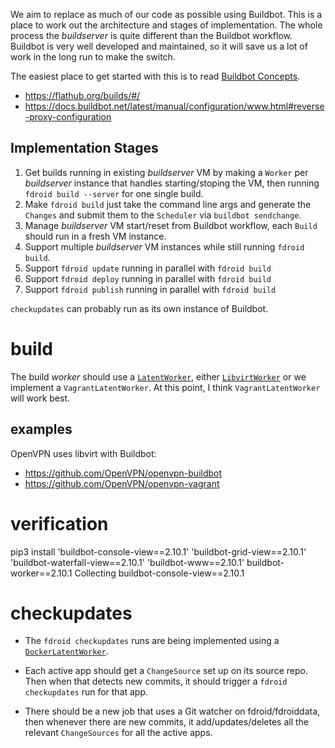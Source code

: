 We aim to replace as much of our code as possible using Buildbot.  This is a place to work out the architecture and stages of implementation.  The whole process the _buildserver_ is quite different than the Buildbot workflow.  Buildbot is very well developed and maintained, so it will save us a lot of work in the long run to make the switch.

The easiest place to get started with this is to read [Buildbot Concepts](https://docs.buildbot.net/current/manual/concepts.html).


- https://flathub.org/builds/#/
- https://docs.buildbot.net/latest/manual/configuration/www.html#reverse-proxy-configuration


## Implementation Stages

1. Get builds running in existing _buildserver_ VM by making a `Worker` per _buildserver_ instance that handles starting/stoping the VM, then running `fdroid build --server` for one single build.
2. Make `fdroid build` just take the command line args and generate the `Changes` and submit them to the `Scheduler` via `buildbot sendchange`.
3. Manage _buildserver_ VM start/reset from Buildbot workflow, each `Build` should run in a fresh VM instance.
4. Support multiple _buildserver_ VM instances while still running `fdroid build`.
5. Support `fdroid update` running in parallel with `fdroid build`
6. Support `fdroid deploy` running in parallel with `fdroid build`
7. Support `fdroid publish` running in parallel with `fdroid build`

`checkupdates` can probably run as its own instance of Buildbot.

# build

The build _worker_ should use a [`LatentWorker`](https://docs.buildbot.net/latest/manual/configuration/workers.html#latent-workers), either [`LibvirtWorker`](https://docs.buildbot.net/latest/manual/configuration/workers-libvirt.html) or we implement a `VagrantLatentWorker`.  At this point, I think `VagrantLatentWorker` will work best.

## examples

OpenVPN uses libvirt with Buildbot:
* https://github.com/OpenVPN/openvpn-buildbot
* https://github.com/OpenVPN/openvpn-vagrant

# verification

pip3 install         'buildbot-console-view==2.10.1'         'buildbot-grid-view==2.10.1'         'buildbot-waterfall-view==2.10.1'         'buildbot-www==2.10.1' buildbot-worker==2.10.1
Collecting buildbot-console-view==2.10.1



# checkupdates

* The `fdroid checkupdates` runs are being implemented using a [`DockerLatentWorker`](https://docs.buildbot.net/3.5.0/manual/configuration/workers-docker.html).  

* Each active app should get a `ChangeSource` set up on its source repo.  Then when that detects new commits, it should trigger a `fdroid checkupdates` run for that app.

* There should be a new job that uses a Git watcher on fdroid/fdroiddata, then whenever there are new commits, it add/updates/deletes all the relevant `ChangeSources` for all the active apps.